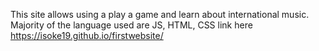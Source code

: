 
This site allows using a play a game and learn about international music.
Majority of the language used are JS, HTML, CSS
link here https://isoke19.github.io/firstwebsite/

